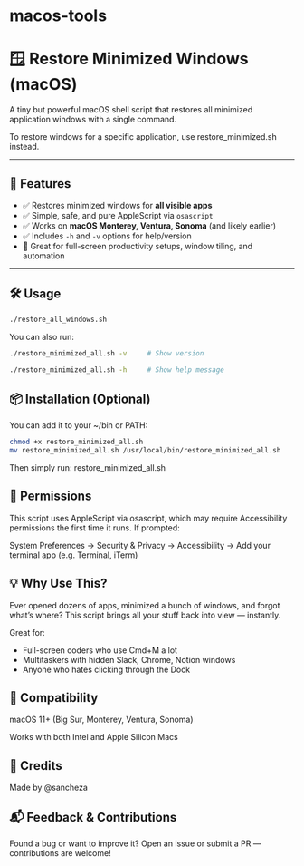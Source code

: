 # macos-tools


# 🪟 Restore Minimized Windows (macOS)

A tiny but powerful macOS shell script that restores all minimized application windows with a single command.

To restore windows for a specific application, use restore_minimized.sh instead.

---

## 🚀 Features

- ✅ Restores minimized windows for **all visible apps**
- ✅ Simple, safe, and pure AppleScript via `osascript`
- ✅ Works on **macOS Monterey, Ventura, Sonoma** (and likely earlier)
- ✅ Includes `-h` and `-v` options for help/version
- 🧠 Great for full-screen productivity setups, window tiling, and automation

---

## 🛠️ Usage

```bash
./restore_all_windows.sh
```

You can also run:

```bash
./restore_minimized_all.sh -v     # Show version
```
```bash
./restore_minimized_all.sh -h     # Show help message
```

## 📦 Installation (Optional)
You can add it to your ~/bin or PATH:
```bash
chmod +x restore_minimized_all.sh
mv restore_minimized_all.sh /usr/local/bin/restore_minimized_all.sh
```

Then simply run:
restore_minimized_all.sh

## 🔐 Permissions
This script uses AppleScript via osascript, which may require Accessibility permissions the first time it runs. If prompted:

System Preferences → Security & Privacy → Accessibility → Add your terminal app (e.g. Terminal, iTerm)

## 💡 Why Use This?
Ever opened dozens of apps, minimized a bunch of windows, and forgot what’s where?
This script brings all your stuff back into view — instantly.

Great for:
- Full-screen coders who use Cmd+M a lot
- Multitaskers with hidden Slack, Chrome, Notion windows
- Anyone who hates clicking through the Dock

## 🧩 Compatibility
macOS 11+ (Big Sur, Monterey, Ventura, Sonoma)

Works with both Intel and Apple Silicon Macs

## 🙌 Credits
Made by @sancheza

## 📬 Feedback & Contributions
Found a bug or want to improve it?
Open an issue or submit a PR — contributions are welcome!
